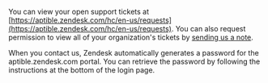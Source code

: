 You can view your open support tickets at [https://aptible.zendesk.com/hc/en-us/requests](https://aptible.zendesk.com/hc/en-us/requests). You can also request permission to view all of your organization's tickets by [sending us a note](http://contact.aptible.com).

When you contact us, Zendesk automatically generates a password for the aptible.zendesk.com portal.  You can retrieve the password by following the instructions at the bottom of the login page.
